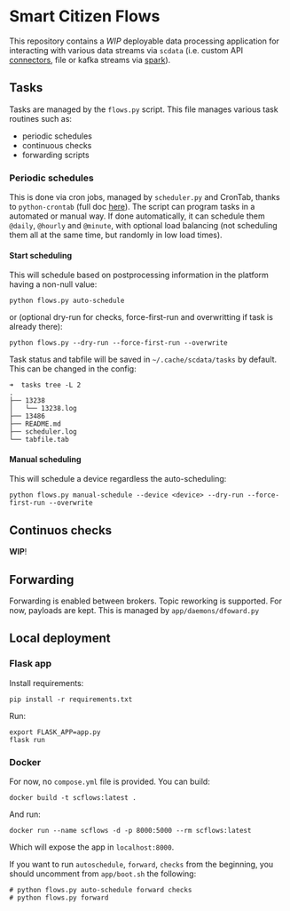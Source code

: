 # Smart Citizen Flows

This repository contains a _WIP_ deployable data processing application for interacting with various data streams via `scdata` (i.e. custom API [connectors](https://github.com/fablabbcn/smartcitizen-connector), file or kafka streams via [spark](https://spark.apache.org/docs/latest/structured-streaming-programming-guide.html)).

## Tasks

Tasks are managed by the `flows.py` script. This file manages various task routines such as:

- periodic schedules
- continuous checks
- forwarding scripts

### Periodic schedules

This is done via cron jobs, managed by `scheduler.py` and CronTab, thanks to `python-crontab` (full doc [here](https://gitlab.com/doctormo/python-crontab)). The script can program tasks in a automated or manual way. If done automatically, it can schedule them `@daily`, `@hourly` and `@minute`, with optional load balancing (not scheduling them all at the same time, but randomly in low load times).

#### Start scheduling

This will schedule based on postprocessing information in the platform having a non-null value:

```
python flows.py auto-schedule
```

or (optional dry-run for checks, force-first-run and overwritting if task is already there):

```
python flows.py --dry-run --force-first-run --overwrite
```

Task status and tabfile will be saved in `~/.cache/scdata/tasks` by default. This can be changed in the config:

```
➜  tasks tree -L 2
.
├── 13238
│   └── 13238.log
├── 13486
├── README.md
├── scheduler.log
└── tabfile.tab
```

#### Manual scheduling

This will schedule a device regardless the auto-scheduling:

```
python flows.py manual-schedule --device <device> --dry-run --force-first-run --overwrite
```

## Continuos checks

**WIP**!

## Forwarding

Forwarding is enabled between brokers. Topic reworking is supported. For now, payloads are kept. This is managed by `app/daemons/dfoward.py`

## Local deployment

### Flask app

Install requirements:

```
pip install -r requirements.txt
```

Run:

```
export FLASK_APP=app.py
flask run
```

### Docker

For now, no `compose.yml` file is provided. You can build:

```
docker build -t scflows:latest .
```

And run:

```
docker run --name scflows -d -p 8000:5000 --rm scflows:latest
```

Which will expose the app in `localhost:8000`.

If you want to run `autoschedule`, `forward`, `checks` from the beginning, you should uncomment from `app/boot.sh` the following:

```
# python flows.py auto-schedule forward checks
# python flows.py forward
```
